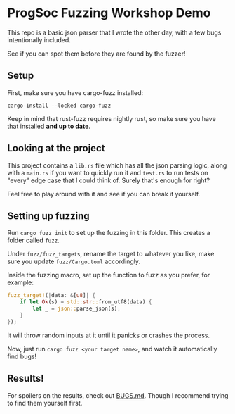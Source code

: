 
# ProgSoc Fuzzing Workshop Demo

This repo is a basic json parser that I wrote the other day, with a few bugs intentionally included.

See if you can spot them before they are found by the fuzzer!

## Setup

First, make sure you have cargo-fuzz installed:
```
cargo install --locked cargo-fuzz
```

Keep in mind that rust-fuzz requires nightly rust, so make sure you have that installed **and up to date**.

## Looking at the project

This project contains a `lib.rs` file which has all the json parsing logic, along with a `main.rs` if you want to quickly run it and `test.rs` to run tests on "every" edge case that I could think of. Surely that's enough for right?

Feel free to play around with it and see if you can break it yourself.

## Setting up fuzzing

Run `cargo fuzz init` to set up the fuzzing in this folder. This creates a folder called `fuzz`.

Under `fuzz/fuzz_targets`, rename the target to whatever you like, make sure you update `fuzz/Cargo.toml` accordingly.

Inside the fuzzing macro, set up the function to fuzz as you prefer, for example:
```rs
fuzz_target!(|data: &[u8]| {
    if let Ok(s) = std::str::from_utf8(data) {
        let _ = json::parse_json(s);
    }
});
```

It will throw random inputs at it until it panicks or crashes the process.

Now, just run `cargo fuzz <your target name>`, and watch it automatically find bugs!

## Results!

For spoilers on the results, check out [BUGS.md](BUGS.md). Though I recommend trying to find them yourself first.